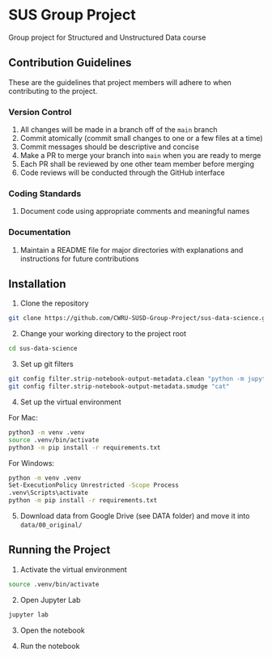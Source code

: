 # SUS Group Project

Group project for Structured and Unstructured Data course

## Contribution Guidelines

These are the guidelines that project members will adhere to when contributing
to the project.

### Version Control

1. All changes will be made in a branch off of the `main` branch
1. Commit atomically (commit small changes to one or a few files at a time)
1. Commit messages should be descriptive and concise
1. Make a PR to merge your branch into `main` when you are ready to merge
1. Each PR shall be reviewed by one other team member before merging
1. Code reviews will be conducted through the GitHub interface

### Coding Standards

1. Document code using appropriate comments and meaningful names

### Documentation

1. Maintain a README file for major directories with explanations and
instructions for future contributions

## Installation

1. Clone the repository

```bash
git clone https://github.com/CWRU-SUSD-Group-Project/sus-data-science.git
```

2. Change your working directory to the project root

```bash
cd sus-data-science
```

3. Set up git filters

```bash
git config filter.strip-notebook-output-metadata.clean "python -m jupyter nbconvert --ClearOutputPreprocessor.enabled=True --ClearMetadataPreprocessor.enabled=True --ClearMetadataPreprocessor.preserve_nb_metadata_mask kernelspec --ClearMetadataPreprocessor.preserve_nb_metadata_mask name --to=notebook --stdin --stdout --log-level=ERROR"
git config filter.strip-notebook-output-metadata.smudge "cat"
```

4. Set up the virtual environment

For Mac:

```bash
python3 -m venv .venv
source .venv/bin/activate
python3 -m pip install -r requirements.txt
```

For Windows:

```bash
python -m venv .venv
Set-ExecutionPolicy Unrestricted -Scope Process
.venv\Scripts\activate
python -m pip install -r requirements.txt
```

5. Download data from Google Drive (see DATA folder) and move it into `data/00_original/`

## Running the Project

1. Activate the virtual environment

```bash
source .venv/bin/activate
```

2. Open Jupyter Lab

```bash
jupyter lab
```

3. Open the notebook

4. Run the notebook
